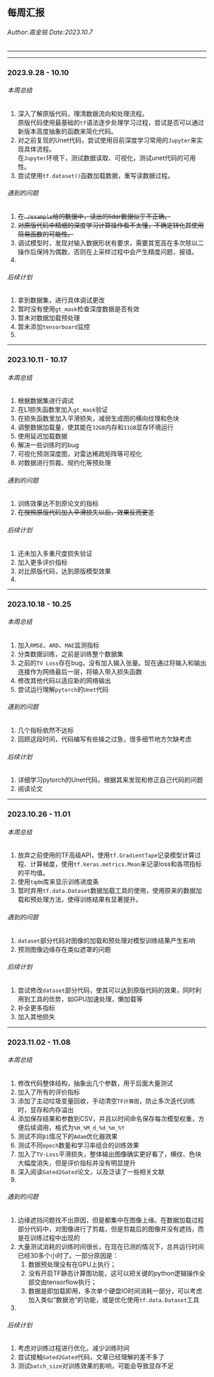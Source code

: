 <style type="text/css" rel="stylesheet">
div {
  max-width: 450px;
  margin: 0 auto;
}
</style>
<div>

## 每周汇报
###### *Author:高金铭 Date:2023.10.7*
***
***
### **2023**.9.28 - 10.10
###### 本周总结
1. 深入了解原版代码，理清数据流向和处理流程。   
原版代码使用最基础的`tf`语法逐步处理学习过程，尝试是否可以通过新版本高度抽象的函数来简化代码。
2. 对之前复现的Unet代码，尝试使用目前深度学习常用的`Jupyter`来实现具体流程。   
在`Jupyter`环境下，测试数据读取、可视化，测试unet代码的可用性。
3. 尝试使用`tf.dataset()`函数加载数据，重写读数据过程。

###### 遇到的问题
1. ~~在`./example`给的数据中，读出的lidar数据似乎不正确。~~   
2. ~~对原版代码中精细的深度学习计算操作看不太懂，不确定转化其使用简易函数的可能性。~~
3. 调试模型时，发现对输入数据形状有要求，需要其宽高在多次除以二操作后保持为偶数，否则在上采样过程中会产生精度问题，报错。
4. 


###### 后续计划
1. 拿到数据集，进行具体调试更改
2. 暂时没有使用`gt_mask`检查深度数据是否有效
3. 暂未对数据加载预处理
4. 暂未添加`tensorboard`监控
5. 
***
### **2023**.10.11 - 10.17
###### 本周总结
1. 根据数据集进行调试
2. 在L1损失函数里加入`gt_mask`验证
3. 在损失函数里加入平滑损失，减弱生成图的横向纹理和色块
4. 调整数据加载量，使其能在`32GB`内存和`11GB`显存环境运行
5. 使用延迟加载数据
6. 解决一些训练时的bug
7. 可视化预测深度图，对雷达稀疏矩阵等可视化
8. 对数据进行剪裁、规约化等预处理

###### 遇到的问题
1. 训练效果达不到原论文的指标
2. ~~在按照原版代码加入平滑损失以后，效果反而更差~~

###### 后续计划
1. 还未加入多重尺度损失验证
2. 加入更多评价指标
3. 对比原版代码，达到原版模型效果
4. 
***
### **2023**.10.18 - 10.25
###### 本周总结
1. 加入`RMSE`、`ARD`、`MAE`监测指标
2. 分类数据训练，之前是训练整个数据集
3. 之前的`TV Loss`存在bug，没有加入输入张量。现在通过将输入和输出连接作为网络最后一层，将输入带入损失函数
4. 修改其他代码以适应新的网络输出
5. 尝试运行理解`pytorch`的`Unet`代码

###### 遇到的问题
1. 几个指标依然不达标
2. 回顾这段时间，代码编写有些操之过急，很多细节地方欠缺考虑

###### 后续计划
1. 详细学习pytorch的Unet代码，根据其来发现和修正自己代码的问题
2. 阅读论文

***
### **2023**.10.26 - 11.01
###### 本周总结
1. 放弃之前使用的TF高级API，使用`tf.GradientTape`记录模型计算过程、计算梯度，使用`tf.keras.metrics.Mean`来记录loss和各项指标的平均值。
2. 使用`tqdm`库来显示训练进度条
3. 暂时弃用`tf.data.Dataset`数据加载工具的使用，使用原来的数据加载和预处理方法，使得训练结果有显著提升。

###### 遇到的问题
1. `dataset`部分代码对图像的加载和预处理对模型训练结果产生影响
2. 预测图像边缘存在类似遮罩的问题

###### 后续计划
1. 尝试修改`dataset`部分代码，使其可以达到原版代码的效果，同时利用到工具的优势，如GPU加速处理，懒加载等
2. 补全更多指标
3. 加入其他损失


***
### **2023**.11.02 - 11.08
###### 本周总结
1. 修改代码整体结构，抽象出几个参数，用于后面大量测试
2. 加入了所有的评价指标
3. 添加了主动垃圾变量回收，手动清空`TF计算图`，防止多次迭代训练时，显存和内存溢出
4. 添加保存结果和参数到CSV，并且以时间命名保存每次模型权重，方便后续调用，格式为`%H_%M_d_%d_%m_%Y`
5. 测试不同`β1`情况下的`Adam`优化器效果
6. 测试不同`epoch`数量和学习率组合的训练效果
7. 加入了`TV-Loss`平滑损失，整体输出图像确实更好看了，横纹、色块大幅度消失，但是评价指标并没有明显提升
8. 深入阅读`Gated2Gated`论文，以及泛读了一些相关文献
9. 

###### 遇到的问题
1. 边缘遮挡问题找不出原因，但是都集中在图像上缘。在数据加载过程部分代码中，对图像进行了剪裁，但是剪裁后的图像并没有遮挡，而是在训练过程中出现的
2. 大量测试消耗的训练时间很长，在现在已测的情况下，总共运行时间已经30多个小时了。一部分原因是：   
   1. 数据预处理没有在GPU上执行；
   2. 没有开启TF静态计算图功能，这可以把关键的python逻辑操作全部交由tensorflow执行；
   3. 数据是即加载即用，多次单个硬盘IO时间消耗一部分，可以考虑加入类似“数据池”的功能，或是优化使用`tf.data.Dataset`工具
3. 

###### 后续计划
1. 考虑对训练过程进行优化，减少训练时间
2. 尝试接触`Gated2Gated`代码，文章已经理解的差不多了
3. 测试`batch_size`对训练效果的影响，可能会导致显存不足
</div>



